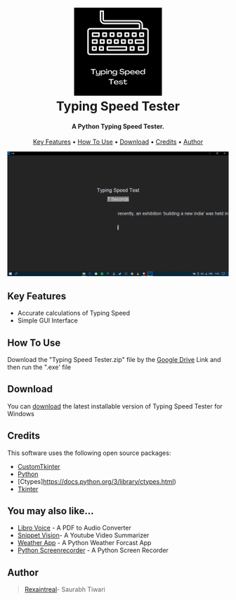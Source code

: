 
<h1 align="center">
  <br>
  <a href="https://github.com/Rexaintreal/TypingSpeedTester"><img src="https://github.com/Rexaintreal/TypingSpeedTester/blob/main/images/Typing%20Speed%20Test.jpg" alt="Typing Speed Tester" width="200"></a>
  <br>
  Typing Speed Tester
  <br>
</h1>

<h4 align="center">A Python Typing Speed Tester.</h4>



<p align="center">
  <a href="#key-features">Key Features</a> •
  <a href="#how-to-use">How To Use</a> •
  <a href="#download">Download</a> •
  <a href="#credits">Credits</a> •
  <a href="#author">Author</a> 
  
</p>

![screenshot](https://github.com/Rexaintreal/TypingSpeedTester/blob/main/images/Screenshot%20(41).png)

## Key Features

* Accurate calculations of Typing Speed
* Simple GUI Interface


## How To Use

Download the "Typing Speed Tester.zip" file by the [Google Drive](https://drive.google.com/file/d/1R0O66r2ZRMLBI8JR9OfHjx7v2KSboDtW/view?usp=sharing) Link and then run the ".exe' file



## Download

You can [download](https://drive.google.com/file/d/1R0O66r2ZRMLBI8JR9OfHjx7v2KSboDtW/view?usp=sharing) the latest installable version of Typing Speed Tester for Windows

## Credits

This software uses the following open source packages:

- [CustomTkinter](https://github.com/TomSchimansky/CustomTkinter/)
- [Python](https://python.org/)
- [Ctypes]https://docs.python.org/3/library/ctypes.html)
- [Tkinter](https://docs.python.org/3/library/tkinter.html)


## You may also like...

- [Libro Voice](https://github.com/Rexaintreal/Libro-Voice) - A PDF to Audio Converter
- [Snippet Vision](https://github.com/Rexaintreal/Snippet-Vision)- A Youtube Video Summarizer
- [Weather App](https://github.com/Rexaintreal/WeatherApp) - A Python Weather Forcast App
- [Python Screenrecorder](https://github.com/Rexaintreal/PythonScreenrecorder) - A Python Screen Recorder

## Author

> [Rexaintreal](https://github.com/Rexaintreal/)- Saurabh Tiwari
